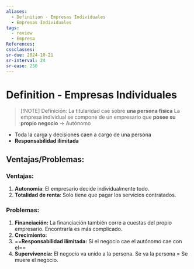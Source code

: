 ```yaml
---
aliases:
  - Definition - Empresas Individuales
  - Empresas Individuales
tags:
  - review
  - Empresa
References: 
cssclasses:
sr-due: 2024-10-21
sr-interval: 24
sr-ease: 250
---
```

# Definition - Empresas Individuales

> [!NOTE] Definición:
> La titularidad cae sobre **una persona física**
> La empresa individual se compone de un empresario que **posee su propio negocio** → Autónomo 
+ Toda la carga y decisiones caen a cargo de una persona
+ **Responsabilidad ilimitada**
## Ventajas/Problemas:
### Ventajas: 
1. **Autonomía**:  El empresario decide individualmente todo.
2. **Totalidad de renta**: Solo tiene que pagar los servicios contratados.
### Problemas:
1. **Financiación:** La financiación también corre a cuestas del propio empresario. Encontrarla es más complicado.
2. **Crecimiento:** 
3. ==**Responsabilidad ilimitada:** Si el negocio cae el autónomo cae con el==
4. **Supervivencia:** El negocio va unido a la persona. Se va la persona = Se muere el negocio.
